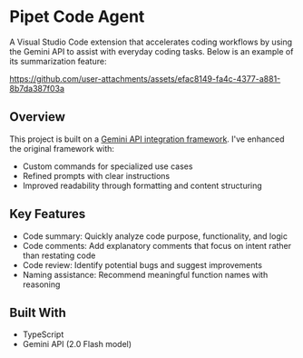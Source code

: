 # Pipet Code Agent
A Visual Studio Code extension that accelerates coding workflows by using the Gemini API to assist with everyday coding tasks. Below is an example of its summarization feature:

https://github.com/user-attachments/assets/efac8149-fa4c-4377-a881-8b7da387f03a

## Overview
This project is built on a [Gemini API integration framework](https://ai.google.dev/examples/pipet-code-agent).
I've enhanced the original framework with:
- Custom commands for specialized use cases
- Refined prompts with clear instructions
- Improved readability through formatting and content structuring

## Key Features
- Code summary: Quickly analyze code purpose, functionality, and logic
- Code comments: Add explanatory comments that focus on intent rather than restating code
- Code review: Identify potential bugs and suggest improvements
- Naming assistance: Recommend meaningful function names with reasoning

## Built With
- TypeScript
- Gemini API (2.0 Flash model)
